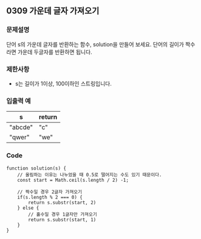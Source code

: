 ## 0309 가운데 글자 가져오기

### 문제설명

단어 s의 가운데 글자를 반환하는 함수, solution을 만들어 보세요.
단어의 길이가 짝수라면 가운데 두글자를 반환하면 됩니다.

### 제한사항

- s는 길이가 1이상, 100이하인 스트링입니다.

### 입출력 예

| s       | return |
| ------- | ------ |
| "abcde" | "c"    |
| "qwer"  | "we"   |

### Code

```
function solution(s) {
    // 올림하는 이유는 나누었을 때 0.5로 떨어지는 수도 있기 때문이다.
    const start = Math.ceil(s.length / 2) -1;

    // 짝수일 경우 2글자 가져오기
    if(s.length % 2 === 0) {
        return s.substr(start, 2)
    } else {
        // 홀수일 경우 1글자만 가져오기
        return s.substr(start, 1)
    }
}
```
